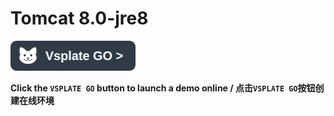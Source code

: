 # Tomcat 8.0-jre8

<a href="https://www.vsplate.com/?docker-compose=https://github.com/vsplate/dcenvs/tomcat/8.0-jre8"><img alt="VSPLATE GO" src="https://raw.githubusercontent.com/vsplate/images/master/vsgo_btn.png" width="200px"></a>

**Click the `VSPLATE GO` button to launch a demo online / 点击`VSPLATE GO`按钮创建在线环境**